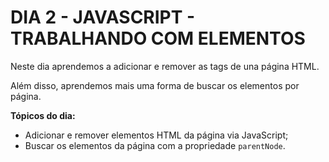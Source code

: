 # DIA 2 - JAVASCRIPT - TRABALHANDO COM ELEMENTOS

Neste dia aprendemos a adicionar e remover as tags de una página HTML.

Além disso, aprendemos mais uma forma de buscar os elementos por página.

**Tópicos do dia:**

- Adicionar e remover elementos HTML da página via JavaScript;
- Buscar os elementos da página com a propriedade `parentNode`.
